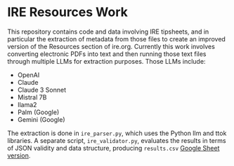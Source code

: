# IRE Resources Work

This repository contains code and data involving IRE tipsheets, and in particular the extraction of metadata from those files to create an improved version of the Resources section of ire.org. Currently this work involves converting electronic PDFs into text and then running those text files through multiple LLMs for extraction purposes. Those LLMs include:

* OpenAI
* Claude
* Claude 3 Sonnet
* Mistral 7B
* llama2
* Palm (Google)
* Gemini (Google)

The extraction is done in `ire_parser.py`, which uses the Python llm and ttok libraries. A separate script, `ire_validator.py`, evaluates the results in terms of JSON validity and data structure, producing `results.csv` [Google Sheet version](https://docs.google.com/spreadsheets/d/19-Kl8N3RTWGq0lCJpyMbEGkSpoOG758_KTdGCjdfogk/edit?usp=sharing).

